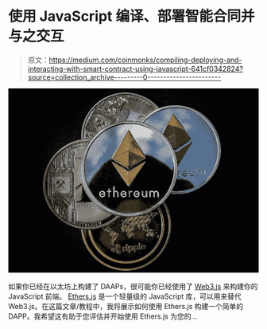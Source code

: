 # 使用 JavaScript 编译、部署智能合同并与之交互

> 原文：<https://medium.com/coinmonks/compiling-deploying-and-interacting-with-smart-contract-using-javascript-641cf0342824?source=collection_archive---------0----------------------->

![](img/1f0bf5784d4832dc08043fb588e57dfb.png)

如果你已经在以太坊上构建了 DAAPs，很可能你已经使用了 [Web3.js](https://github.com/ethereum/web3.js/) 来构建你的 JavaScript 前端。 [Ethers.js](https://github.com/ethers-io/ethers.js/) 是一个轻量级的 JavaScript 库，可以用来替代 Web3.js。在这篇文章/教程中，我将展示如何使用 Ethers.js 构建一个简单的 DAPP。我希望这有助于您评估并开始使用 Ethers.js 为您的…